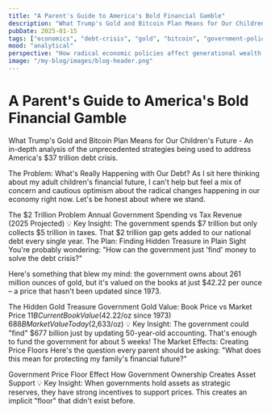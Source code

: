 ```yaml
---
title: "A Parent's Guide to America's Bold Financial Gamble"
description: "What Trump's Gold and Bitcoin Plan Means for Our Children's Future - An in-depth analysis of the unprecedented strategies being used to address America's $37 trillion debt crisis"
pubDate: 2025-01-15
tags: ["economics", "debt-crisis", "gold", "bitcoin", "government-policy", "financial-future"]
mood: "analytical"
perspective: "How radical economic policies affect generational wealth transfer"
image: "/my-blog/images/blog-header.png"
---
```


# A Parent's Guide to America's Bold Financial Gamble

What Trump's Gold and Bitcoin Plan Means for Our Children's Future - An in-depth analysis of the unprecedented strategies being used to address America's $37 trillion debt crisis.

The Problem: What's Really Happening with Our Debt?
As I sit here thinking about my adult children's financial future, I can't help but feel a mix of concern and cautious optimism about the radical changes happening in our economy right now. Let's be honest about where we stand.

The $2 Trillion Problem
Annual Government Spending vs Tax Revenue (2025 Projected)
💡 Key Insight:
The government spends $7 trillion but only collects $5 trillion in taxes. That $2 trillion gap gets added to our national debt every single year.
The Plan: Finding Hidden Treasure in Plain Sight
You're probably wondering: "How can the government just 'find' money to solve the debt crisis?"

Here's something that blew my mind: the government owns about 261 million ounces of gold, but it's valued on the books at just $42.22 per ounce – a price that hasn't been updated since 1973.

The Hidden Gold Treasure
Government Gold Value: Book Price vs Market Price
$11B
Current Book Value
($42.22/oz since 1973)
$688B
Market Value Today
($2,633/oz)
💡 Key Insight:
The government could "find" $677 billion just by updating 50-year-old accounting. That's enough to fund the government for about 5 weeks!
The Market Effects: Creating Price Floors
Here's the question every parent should be asking: "What does this mean for protecting my family's financial future?"

Government Price Floor Effect
How Government Ownership Creates Asset Support
💡 Key Insight:
When governments hold assets as strategic reserves, they have strong incentives to support prices. This creates an implicit "floor" that didn't exist before.